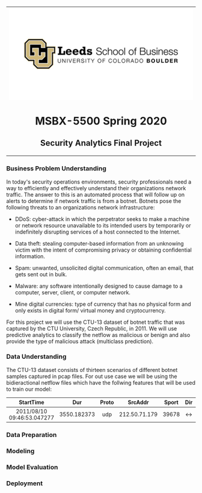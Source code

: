 <table align="center"><tr><td align="center" width="9999">

<img src="/images/Leeds Logo.jpg" align="center" width="500" alt="Project icon" >

# MSBX-5500 Spring 2020 

## Security Analytics Final Project
</td></tr></table>


### Business Problem Understanding

In today's security operations environments, security professionals need a way to efficiently and effectively understand their organizations network traffic. The answer to this is an automated process that will follow up on alerts to determine if network traffic is from a botnet. Botnets pose the following threats to an organizations network infrastructure:

  * DDoS: cyber-attack in which the perpetrator seeks to make a machine or network resource unavailable to its intended users by temporarily or indefinitely disrupting services of a host connected to the Internet.
  
  * Data theft: stealing computer-based information from an unknowing victim with the intent of compromising privacy or obtaining confidential information.
  
  * Spam: unwanted, unsolicited digital communication, often an email, that gets sent out in bulk.
  
  * Malware: any software intentionally designed to cause damage to a computer, server, client, or computer network.
  
  * Mine digital currencies: type of currency that has no physical form and only exists in digital form/ virtual money and cryptocurrency.

For this project we will use the CTU-13 dataset of botnet traffic that was captured by the CTU University, Czech Republic, in 2011. We will use predictive analytics to classify the netflow as malicious or benign and also provide the type of malicious attack (multiclass prediction).

### Data Understanding

The CTU-13 dataset consists of thirteen scenarios of different botnet samples captured in pcap files. For out use case we will be using the bidieractional netflow files which have the follwing features that will be used to train our model:

| StartTime | Dur | Proto | SrcAddr | Sport | Dir | DstAddr | Dport | State | sTos | dTos | TotPkts | TotBytes | SrcBytes | Label |
| :---: | :---: | :---: | :---: | :---: | :---: | :---: | :---: | :---: | :---: | :---: | :---: | :---: | :---: | :---: | 
| 2011/08/10 09:46:53.047277 | 3550.182373 | udp | 212.50.71.179 | 39678 | <-> | 147.32.84.229 | 13363 | CON | 0 | 0 | 12 | 875 | 473 | flow=Background-UDP-Established |

### Data Preparation

### Modeling

### Model Evaluation
  
### Deployment

